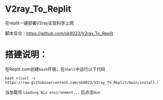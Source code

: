 # V2ray_To_Replit
在replit一键部署V2ray实现科学上网

脚本官仓：https://github.com/ok8023/V2ray_To_Replit

# 搭建说明：

在Replit.com创建`bash`环境，在`Shell`中运行以下代码

````
bash <(curl -s  https://raw.githubusercontent.com/ok8023/V2ray_To_Replit/main/install.sh)
````

当加载完 `Loading Nix environment...` 后点击`Run`
